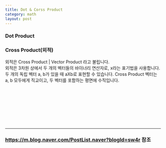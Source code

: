 ```yaml
---
title: Dot & Corss Product
category: math
layout: post
---
```


### Dot Product




### Cross Product(외적)
외적은 Cross Product | Vector Product 라고 불립니다.\
외적은 3차원 상에서 두 개의 벡터들의 바이너리 연산자로, x라는 표기법을 사용합니다. 두 개의 독립 벡터 a, b가 있을 때 aXb로 표현할 수 있습니다. Cross Product 벡터는 a, b 모두에게 직교이고, 두 벡터를 포함하는 평면에 수직입니다.\
<br>





<br><br><br><br><br><br>

---
### <a href="https://m.blog.naver.com/PostList.naver?blogId=sw4r"> https://m.blog.naver.com/PostList.naver?blogId=sw4r </a> 참조
